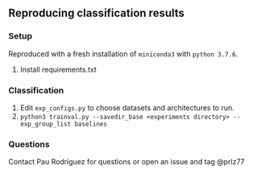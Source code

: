 ## Reproducing classification results
### Setup
Reproduced with a fresh installation of `miniconda3` with `python 3.7.6`.

1. Install requirements.txt

### Classification
1. Edit `exp_configs.py` to choose datasets and architectures to run.
2. `python3 trainval.py --savedir_base <experiments directory> --exp_group_list baselines`

### Questions
Contact Pau Rodriguez for questions or open an issue and tag @prlz77
